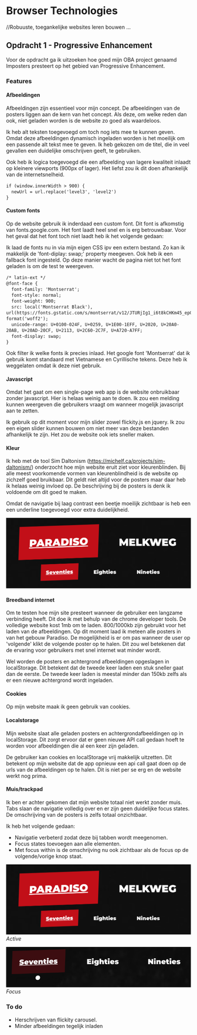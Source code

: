 # Browser Technologies
//Robuuste, toegankelijke websites leren bouwen … 

## Opdracht 1 - Progressive Enhancement
Voor de opdracht ga ik uitzoeken hoe goed mijn OBA project genaamd Imposters presteert op het gebied van Progressive Enhancement. 

### Features

#### Afbeeldingen
Afbeeldingen zijn essentieel voor mijn concept. De afbeeldingen van de posters liggen aan de kern van het concept. Als deze, om welke reden dan ook, niet geladen worden is de website zo goed als waardeloos.

Ik heb alt teksten toegevoegd om toch nog iets mee te kunnen geven. Omdat deze afbeeldingen dynamisch ingeladen worden is het moeilijk om een passende alt tekst mee te geven. Ik heb gekozen om de titel, die in veel gevallen een duidelijke omschrijven geeft, te gebruiken.

Ook heb ik logica toegevoegd die een afbeelding van lagere kwaliteit inlaadt op kleinere viewports (900px of lager). Het liefst zou ik dit doen afhankelijk van de internetsnelheid.

```
if (window.innerWidth > 900) {
  newUrl = url.replace('level3', 'level2')
}
```
#### Custom fonts
Op de website gebruik ik inderdaad een custom font. Dit font is afkomstig van fonts.google.com. Het font laadt heel snel en is erg betrouwbaar. Voor het geval dat het font toch niet laadt heb ik het volgende gedaan:

Ik laad de fonts nu in via mijn eigen CSS ipv een extern bestand. Zo kan ik makkelijk de 'font-diplay: swap;' property meegeven. Ook heb ik een fallback font ingesteld. Op deze manier wacht de pagina niet tot het font geladen is om de test te weergeven.

```
/* latin-ext */
@font-face {
  font-family: 'Montserrat';
  font-style: normal;
  font-weight: 900;
  src: local('Montserrat Black'), url(https://fonts.gstatic.com/s/montserrat/v12/JTURjIg1_i6t8kCHKm45_epG3gfD_vx3rCubqg.woff2) format('woff2');
  unicode-range: U+0100-024F, U+0259, U+1E00-1EFF, U+2020, U+20A0-20AB, U+20AD-20CF, U+2113, U+2C60-2C7F, U+A720-A7FF;
  font-display: swap;
}
```

Ook filter ik welke fonts ik precies inlaad. Het google font 'Montserrat' dat ik gebruik komt standaard met Vietnamese en Cyrillische tekens. Deze heb ik weggelaten omdat ik deze niet gebruik.

#### Javascript
Omdat het gaat om een single-page web app is de website onbruikbaar zonder javascript. Hier is helaas weinig aan te doen. Ik zou een melding kunnen weergeven die gebruikers vraagt om wanneer mogelijk javascript aan te zetten.

Ik gebruik op dit moment voor mijn slider zowel flickity.js en jquery. Ik zou een eigen slider kunnen bouwen om niet meer van deze bestanden afhankelijk te zijn. Het zou de website ook iets sneller maken.

#### Kleur
Ik heb met de tool Sim Daltonism (https://michelf.ca/projects/sim-daltonism/) onderzocht hoe mijn website eruit ziet voor kleurenblinden. Bij alle meest voorkomende vormen van kleurenblindheid is de website op zichzelf goed bruikbaar. Dit geldt niet altijd voor de posters maar daar heb ik helaas weinig invloed op. De beschrijving bij de posters is denk ik voldoende om dit goed te maken.

Omdat de navigatie bij laag contrast een beetje moeilijk zichtbaar is heb een een underline toegevoegd voor extra duidelijkheid.

![](https://github.com/hackshackshacks/browser-technologies/blob/master/opdracht1/Screen%20Shot%202018-03-15%20at%2023.58.57.png?raw=true)

#### Breedband internet
Om te testen hoe mijn site presteert wanneer de gebruiker een langzame verbinding heeft. Dit doe ik met behulp van de chrome developer tools. De volledige website kost 1mb om te laden. 800/1000kb zijn gebruikt voor het laden van de afbeeldingen. Op dit moment laad ik meteen alle posters in van het gebouw Paradiso. De mogelijkheid is er om pas wanneer de user op 'volgende' klikt de volgende poster op te halen. Dit zou wel betekenen dat de ervaring voor gebruikers met snel internet wat minder wordt.

Wel worden de posters en achtergrond afbeeldingen opgeslagen in localStorage. Dit betekent dat de tweede keer laden een stuk sneller gaat dan de eerste. De tweede keer laden is meestal minder dan 150kb zelfs als er een nieuwe achtergrond wordt ingeladen.

#### Cookies
Op mijn website maak ik geen gebruik van cookies. 

#### Localstorage
Mijn website slaat alle geladen posters en achtergrondafbeeldingen op in localStorage. Dit zorgt ervoor dat er geen nieuwe API call gedaan hoeft te worden voor afbeeldingen die al een keer zijn geladen.

De gebruiker kan cookies en localStorage vrij makkelijk uitzetten. Dit betekent op mijn website dat de app opnieuw een api call gaat doen op de urls van de afbeeldingen op te halen. Dit is niet per se erg en de website werkt nog prima.

#### Muis/trackpad
Ik ben er achter gekomen dat mijn website totaal niet werkt zonder muis. Tabs slaan de navigatie volledig over en er zijn geen duidelijke focus states. De omschrijving van de posters is zelfs totaal onzichtbaar.

Ik heb het volgende gedaan:
* Navigatie verbeterd zodat deze bij tabben wordt meegenomen.
* Focus states toevoegen aan alle elementen.
* Met focus within is de omschrijving nu ook zichtbaar als de focus op de volgende/vorige knop staat.

![](https://github.com/hackshackshacks/browser-technologies/blob/master/opdracht1/Screen%20Shot%202018-03-15%20at%2023.58.57.png?raw=true)
*Active*

![](https://github.com/hackshackshacks/browser-technologies/blob/master/opdracht1/Screen%20Shot%202018-03-16%20at%2000.13.08.png?raw=true)
*Focus*

### To do
* Herschrijven van flickity carousel.
* Minder afbeeldingen tegelijk inladen